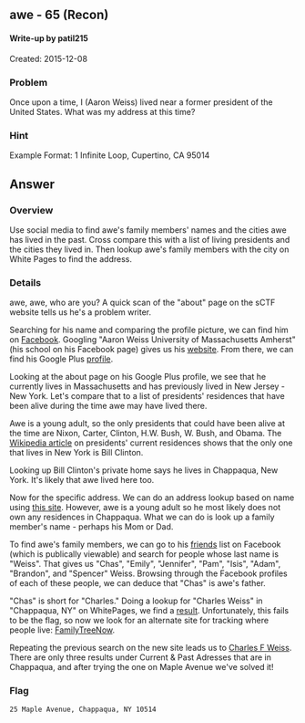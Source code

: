 ## awe - 65 (Recon) ##

#### Write-up by patil215

Created: 2015-12-08

### Problem ###

Once upon a time, I (Aaron Weiss) lived near a former president of the United States. What was my address at this time?

### Hint ###

Example Format: 1 Infinite Loop, Cupertino, CA 95014

## Answer ##

### Overview ###

Use social media to find awe's family members' names and the cities awe has lived in the past. Cross compare this with a list of living presidents and the cities they lived in. Then lookup awe's family members with the city on White Pages to find the address.

### Details ###

awe, awe, who are you? A quick scan of the "about" page on the sCTF website tells us he's a problem writer.

Searching for his name and comparing the profile picture, we can find him on [Facebook](https://www.facebook.com/aaronweiss74?fref=ts). Googling "Aaron Weiss University of Massachusetts Amherst" (his school on his Facebook page) gives us his [website](http://aaronweiss.us/). From there, we can find his Google Plus [profile](https://plus.google.com/+AaronWeiss74/posts).

Looking at the about page on his Google Plus profile, we see that he currently lives in Massachusetts and has previously lived in New Jersey - New York. Let's compare that to a list of presidents' residences that have been alive during the time awe may have lived there.

Awe is a young adult, so the only presidents that could have been alive at the time are Nixon, Carter, Clinton, H.W. Bush, W. Bush, and Obama. The [Wikipedia article](https://en.wikipedia.org/wiki/List_of_residences_of_Presidents_of_the_United_States#Private_homes_of_the_Presidents) on presidents' current residences shows that the only one that lives in New York is Bill Clinton.

Looking up Bill Clinton's private home says he lives in Chappaqua, New York. It's likely that awe lived here too.

Now for the specific address. We can do an address lookup based on name using [this site](http://www.whitepages.com/). However, awe is a young adult so he most likely does not own any residences in Chappaqua. What we can do is look up a family member's name - perhaps his Mom or Dad.

To find awe's family members, we can go to his [friends](https://www.facebook.com/aaronweiss74/friends) list on Facebook (which is publically viewable) and search for people whose last name is "Weiss". That gives us "Chas", "Emily", "Jennifer", "Pam", "Isis", "Adam", "Brandon", and "Spencer" Weiss. Browsing through the Facebook profiles of each of these people, we can deduce that "Chas" is awe's father.

"Chas" is short for "Charles." Doing a lookup for "Charles Weiss" in "Chappaqua, NY" on WhitePages,  we find a [result](http://www.whitepages.com/name/Charles-Weiss/Chappaqua-NY/be669m8). Unfortunately, this fails to be the flag, so now we look for an alternate site for tracking where people live: [FamilyTreeNow](http://www.familytreenow.com/). 

Repeating the previous search on the new site leads us to [Charles F Weiss](http://www.familytreenow.com/record/Yfw0KbbYSVTFB-6PbhYBgA). There are only three results under Current & Past Adresses that are in Chappaqua, and after trying the one on Maple Avenue we've solved it!

### Flag ###

	25 Maple Avenue, Chappaqua, NY 10514